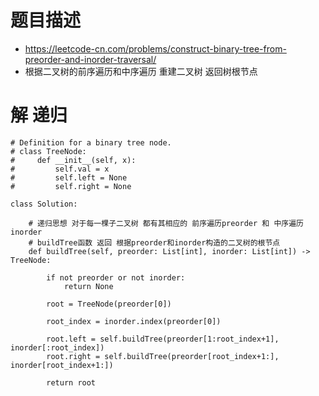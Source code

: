 # 题目描述
- https://leetcode-cn.com/problems/construct-binary-tree-from-preorder-and-inorder-traversal/
- 根据二叉树的前序遍历和中序遍历 重建二叉树 返回树根节点

# 解 递归
```python3
# Definition for a binary tree node.
# class TreeNode:
#     def __init__(self, x):
#         self.val = x
#         self.left = None
#         self.right = None

class Solution:
    
    # 递归思想 对于每一棵子二叉树 都有其相应的 前序遍历preorder 和 中序遍历inorder
    # buildTree函数 返回 根据preorder和inorder构造的二叉树的根节点
    def buildTree(self, preorder: List[int], inorder: List[int]) -> TreeNode:
        
        if not preorder or not inorder:
            return None
        
        root = TreeNode(preorder[0])
        
        root_index = inorder.index(preorder[0])
        
        root.left = self.buildTree(preorder[1:root_index+1], inorder[:root_index])
        root.right = self.buildTree(preorder[root_index+1:], inorder[root_index+1:])
        
        return root
    
    
    
```

